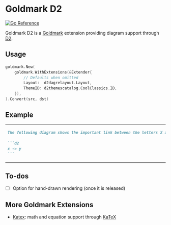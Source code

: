 # Goldmark D2

[![Go Reference](https://pkg.go.dev/badge/github.com/FurqanSoftware/goldmark-d2.svg)](https://pkg.go.dev/github.com/FurqanSoftware/goldmark-d2)

Goldmark D2 is a [Goldmark](https://github.com/yuin/goldmark) extension providing diagram support through [D2](https://d2lang.com/).

## Usage

``` go
goldmark.New(
	goldmark.WithExtensions(&Extender{
		// Defaults when omitted
		Layout:  d2dagrelayout.Layout,
		ThemeID: d2themescatalog.CoolClassics.ID,
	}),
).Convert(src, dst)
```

## Example

<table>
<tr>
<td>

~~~markdown
The following diagram shows the important link between the letters X and Y:

```d2
x -> y
```
~~~

</td>
<td>

![](testdata/basic.png)

</td>
</tr>
</table>

## To-dos

- [ ] Option for hand-drawn rendering (once it is released)

## More Goldmark Extensions

- [Katex](https://github.com/FurqanSoftware/goldmark-katex): math and equation support through [KaTeX](https://katex.org/)
